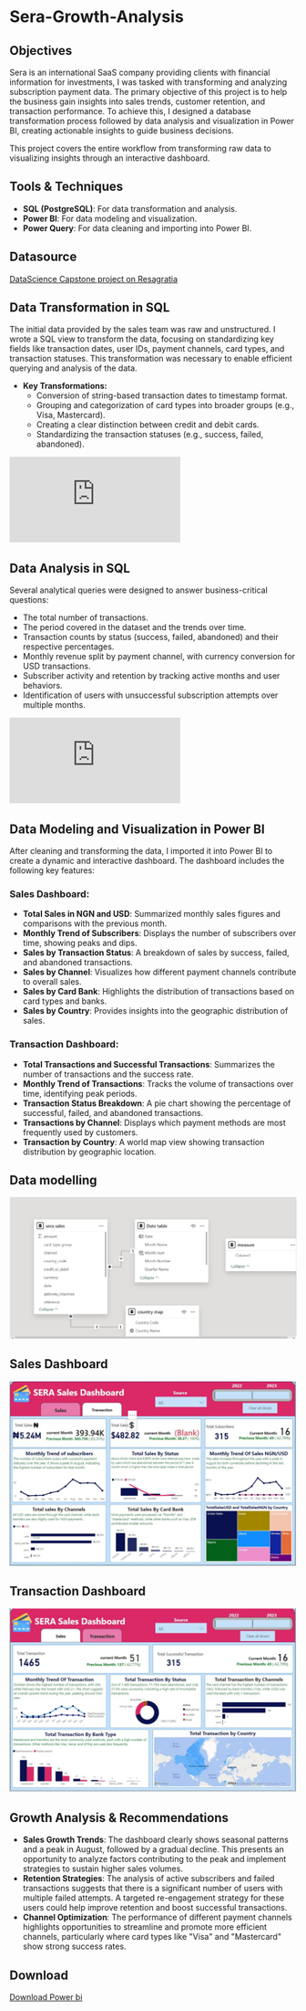 # Sera-Growth-Analysis

## Objectives

Sera is an international SaaS company providing clients with financial information for investments, I was tasked with transforming and analyzing subscription payment data. The primary objective of this project is to help the business gain insights into sales trends, customer retention, and transaction performance. To achieve this, I designed a database transformation process followed by data analysis and visualization in Power BI, creating actionable insights to guide business decisions.

This project covers the entire workflow from transforming raw data to visualizing insights through an interactive dashboard.

## Tools & Techniques

- **SQL (PostgreSQL)**: For data transformation and analysis.
- **Power BI**: For data modeling and visualization.
- **Power Query**: For data cleaning and importing into Power BI.
  
## Datasource
<a href = "https://resagratia.com"> DataScience Capstone project on Resagratia </a>

## Data Transformation in SQL

The initial data provided by the sales team was raw and unstructured. I wrote a SQL view to transform the data, focusing on standardizing key fields like transaction dates, user IDs, payment channels, card types, and transaction statuses. This transformation was necessary to enable efficient querying and analysis of the data.

- **Key Transformations:**
  - Conversion of string-based transaction dates to timestamp format.
  - Grouping and categorization of card types into broader groups (e.g., Visa, Mastercard).
  - Creating a clear distinction between credit and debit cards.
  - Standardizing the transaction statuses (e.g., success, failed, abandoned).
  
![Data Tranformation in SQL](https://github.com/RihannatAdekunle/Sera-Growth-Analysis/blob/main/Data%20Tranformation%20sera.sql)

## Data Analysis in SQL

Several analytical queries were designed to answer business-critical questions:
- The total number of transactions.
- The period covered in the dataset and the trends over time.
- Transaction counts by status (success, failed, abandoned) and their respective percentages.
- Monthly revenue split by payment channel, with currency conversion for USD transactions.
- Subscriber activity and retention by tracking active months and user behaviors.
- Identification of users with unsuccessful subscription attempts over multiple months.

![Data Analysis in SQL](https://github.com/RihannatAdekunle/Sera-Growth-Analysis/blob/main/Data_analysis_sera_payments.sql)

## Data Modeling and Visualization in Power BI

After cleaning and transforming the data, I imported it into Power BI to create a dynamic and interactive dashboard. The dashboard includes the following key features:

### Sales Dashboard:
- **Total Sales in NGN and USD**: Summarized monthly sales figures and comparisons with the previous month.
- **Monthly Trend of Subscribers**: Displays the number of subscribers over time, showing peaks and dips.
- **Sales by Transaction Status**: A breakdown of sales by success, failed, and abandoned transactions.
- **Sales by Channel**: Visualizes how different payment channels contribute to overall sales.
- **Sales by Card Bank**: Highlights the distribution of transactions based on card types and banks.
- **Sales by Country**: Provides insights into the geographic distribution of sales.

### Transaction Dashboard:
- **Total Transactions and Successful Transactions**: Summarizes the number of transactions and the success rate.
- **Monthly Trend of Transactions**: Tracks the volume of transactions over time, identifying peak periods.
- **Transaction Status Breakdown**: A pie chart showing the percentage of successful, failed, and abandoned transactions.
- **Transactions by Channel**: Displays which payment methods are most frequently used by customers.
- **Transaction by Country**: A world map view showing transaction distribution by geographic location.
## Data modelling
![Data Modelling](https://github.com/RihannatAdekunle/Sera-Growth-Analysis/blob/main/Assets/Data%20modelling.JPG)

## Sales Dashboard
![Sales Dashboard](https://github.com/RihannatAdekunle/Sera-Growth-Analysis/blob/main/Assets/sera%20sale.JPG)

## Transaction Dashboard
![Transaction Dashboard](https://github.com/RihannatAdekunle/Sera-Growth-Analysis/blob/main/Assets/sera%20transaction.JPG)

## Growth Analysis & Recommendations

- **Sales Growth Trends**: The dashboard clearly shows seasonal patterns and a peak in August, followed by a gradual decline. This presents an opportunity to analyze factors contributing to the peak and implement strategies to sustain higher sales volumes.
- **Retention Strategies**: The analysis of active subscribers and failed transactions suggests that there is a significant number of users with multiple failed attempts. A targeted re-engagement strategy for these users could help improve retention and boost successful transactions.
- **Channel Optimization**: The performance of different payment channels highlights opportunities to streamline and promote more efficient channels, particularly where card types like "Visa" and "Mastercard" show strong success rates.

## Download
<a href = "https://github.com/RihannatAdekunle/Sera-Growth-Analysis/raw/refs/heads/main/Assets/sera%20sales.pbix"> Download Power bi

